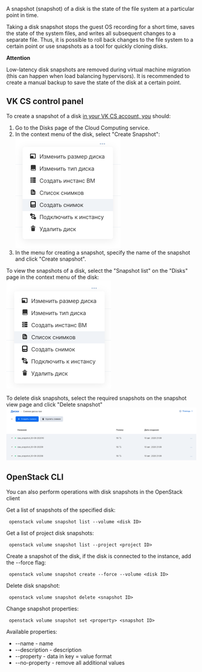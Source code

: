 A snapshot (snapshot) of a disk is the state of the file system at a particular point in time.

Taking a disk snapshot stops the guest OS recording for a short time, saves the state of the system files, and writes all subsequent changes to a separate file. Thus, it is possible to roll back changes to the file system to a certain point or use snapshots as a tool for quickly cloning disks.

**Attention**

Low-latency disk snapshots are removed during virtual machine migration (this can happen when load balancing hypervisors). It is recommended to create a manual backup to save the state of the disk at a certain point.

## VK CS control panel

To create a snapshot of a disk [in your VK CS account, you](https://mcs.mail.ru/app/services/infra/servers/) should:

1.  Go to the Disks page of the Cloud Computing service.
2.  In the context menu of the disk, select "Create Snapshot":![](./assets/1597082782548-snimok-ekrana-2020-08-10-v-21.04.22.png)
3.  In the menu for creating a snapshot, specify the name of the snapshot and click "Create snapshot".

To view the snapshots of a disk, select the "Snapshot list" on the "Disks" page in the context menu of the disk:![](./assets/1597083091184-snimok-ekrana-2020-08-10-v-21.11.21.png)

To delete disk snapshots, select the required snapshots on the snapshot view page and click "Delete snapshot"![](./assets/1597083302765-snimok-ekrana-2020-08-10-v-21.12.34.png)

## OpenStack CLI

You can also perform operations with disk snapshots in the OpenStack client

Get a list of snapshots of the specified disk:

```
 openstack volume snapshot list --volume <disk ID>
```

Get a list of project disk snapshots:

```
 openstack volume snapshot list --project <project ID>
```

Create a snapshot of the disk, if the disk is connected to the instance, add the --force flag:

```
 openstack volume snapshot create --force --volume <disk ID>
```

Delete disk snapshot:

```
 openstack volume snapshot delete <snapshot ID>
```

Change snapshot properties:

```
 openstack volume snapshot set <property> <snapshot ID>
```

Available properties:

- \--name - name
- \--description - description
- \--property - data in key = value format
- \--no-property - remove all additional values
